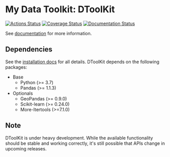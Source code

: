 # My Data Toolkit: DToolKit

[![Actions Status](https://github.com/Zeroto521/my-data-toolkit/actions/workflows/tests.yml/badge.svg)](https://github.com/Zeroto521/my-data-toolkit/actions/workflows/tests.yml) [![Coverage Status](https://codecov.io/gh/Zeroto521/my-data-toolkit/branch/master/graph/badge.svg)](https://codecov.io/gh/Zeroto521/my-data-toolkit) [![Documentation Status](https://readthedocs.org/projects/my-data-toolkit/badge/?version=latest)](https://my-data-toolkit.readthedocs.io/en/latest/?badge=latest)

See [documentation](https://my-data-toolkit.readthedocs.io/) for more information.

## Dependencies

See the [installation docs](https://my-data-toolkit.readthedocs.io/en/latest/guide/installation.html) for all details.
DToolKit depends on the following packages:

- Base
  - Python (>= 3.7)
  - Pandas (>= 1.1.3)
- Optionals
  - GeoPandas (>= 0.9.0)
  - Scikit-learn (>= 0.24.0)
  - More-Itertools (>=7.1.0)

## Note

DToolKit is under heavy development.
While the available functionality should be stable and working correctly,
it's still possible that APIs change in upcoming releases.
